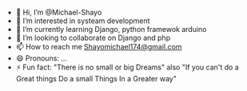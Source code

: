 - 👋 Hi, I’m @Michael-Shayo
- 👀 I’m interested in systeam development
- 🌱 I’m currently learning  Django, python framewok arduino 
- 💞️ I’m looking to collaborate on Django and php
- 📫 How to reach me Shayomichael174@gmail.com
- 😄 Pronouns: ...
- ⚡ Fun fact: "There is no small or big Dreams" also 
"If you can't do a Great things Do a small Things In a Greater way"

<!---
Michael-Shayo/Michael-Shayo is a ✨ special ✨ repository because its `README.md` (this file) appears on your GitHub profile.
You can click the Preview link to take a look at your changes.
--->
